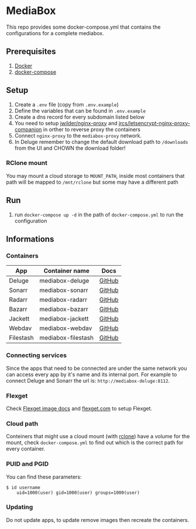 # MediaBox
This repo provides some docker-compose.yml that contains the configurations for a complete mediabox.

## Prerequisites
1. [Docker](https://docs.docker.com/install/)
2. [docker-compose](https://docs.docker.com/compose/install/)

## Setup
1. Create a `.env` file (copy from `.env.example`)
2. Define the variables that can be found in `.env.example`
3. Create a dns record for every subdomain listed below
4. You need to setup [jwilder/nginx-proxy](https://github.com/jwilder/nginx-proxy) and [jrcs/letsencrypt-nginx-proxy-companion](https://github.com/jrcs/letsencrypt-nginx-proxy-companion) in orther to reverse proxy the containers
5. Connect `nginx-proxy` to the `mediabox-proxy` network.
6. In Deluge remember to change the default download path to `/downloads` from the UI and CHOWN the download folder!

### RClone mount
You may mount a cloud storage to `MOUNT_PATH`, inside most containers that path will be mapped to `/mnt/rclone` but some may have a different path

## Run
1. run `docker-compose up -d` in the path of `docker-compose.yml` to run the configuration

## Informations
### Containers
| App       | Container name     | Docs                                                      |
| --------- | ------------------ | --------------------------------------------------------- |
| Deluge    | mediabox-deluge    | [GitHub](https://github.com/binhex/arch-delugevpn)        |
| Sonarr    | mediabox-sonarr    | [GitHub](https://github.com/linuxserver/docker-sonarr)    |
| Radarr    | mediabox-radarr    | [GitHub](https://github.com/linuxserver/docker-radarr)    |
| Bazarr    | mediabox-bazarr    | [GitHub](https://github.com/linuxserver/docker-bazarr)    |
| Jackett   | mediabox-jackett   | [GitHub](https://github.com/linuxserver/docker-jackett)   |
| Webdav    | mediabox-webdav    | [GitHub](https://hub.docker.com/r/bytemark/webdav/)       |
| Filestash | mediabox-filestash | [GitHub](https://github.com/mickael-kerjean/filestash)    |

### Connecting services
Since the apps that need to be connected are under the same network you can access every app by it's name and its internal port.
For example to connect Deluge and Sonarr the url is: `http://mediabox-deluge:8112`.

### Flexget
Check [Flexget image docs](https://github.com/cpoppema/docker-flexget) and [flexget.com](https://flexget.com/) to setup Flexget.

### Cloud path
Conteiners that might use a cloud mount (with [rclone](https://rclone.org)) have a volume for the mount, check `docker-compose.yml` to find out which is the correct path for every container.

### PUID and PGID
You can find these parameters:
```
$ id username
    uid=1000(user) gid=1000(user) groups=1000(user)
```

### Updating
Do not update apps, to update remove images then recreate the containers.
